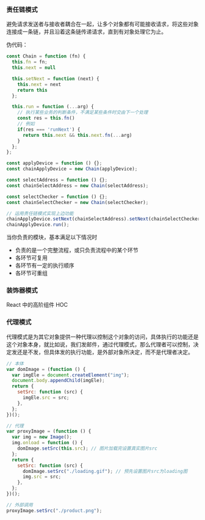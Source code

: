 ### 责任链模式

避免请求发送者与接收者耦合在一起，让多个对象都有可能接收请求，将这些对象连接成一条链，并且沿着这条链传递请求，直到有对象处理它为止。

伪代码：
```javascript
const Chain = function (fn) {
  this.fn = fn;
  this.next = null

  this.setNext = function (next) {
    this.next = next
    return this
  };

  this.run = function (...arg) {
    // 执行某些业务的判断条件，不满足某些条件时交由下一个处理
    const res = this.fn()
    // 例如
    if(res === 'runNext') {
      return this.next && this.next.fn(...arg)
    }
  };
};

const applyDevice = function () {};
const chainApplyDevice = new Chain(applyDevice);

const selectAddress = function () {};
const chainSelectAddress = new Chain(selectAddress);

const selectChecker = function () {};
const chainSelectChecker = new Chain(selectChecker);

// 运用责任链模式实现上边功能
chainApplyDevice.setNext(chainSelectAddress).setNext(chainSelectChecker);
chainApplyDevice.run();
```

当你负责的模块，基本满足以下情况时

- 负责的是一个完整流程，或只负责流程中的某个环节
- 各环节可复用
- 各环节有一定的执行顺序
- 各环节可重组

### 装饰器模式

React 中的高阶组件 HOC

### 代理模式

代理模式是为其它对象提供一种代理以控制这个对象的访问，具体执行的功能还是这个对象本身，就比如说，我们发邮件，通过代理模式，那么代理者可以控制，决定发还是不发，但具体发的执行功能，是外部对象所决定，而不是代理者决定。

```javascript
// 本体
var domImage = (function () {
  var imgEle = document.createElement("img");
  document.body.appendChild(imgEle);
  return {
    setSrc: function (src) {
      imgEle.src = src;
    },
  };
})();

// 代理
var proxyImage = (function () {
  var img = new Image();
  img.onload = function () {
    domImage.setSrc(this.src); // 图片加载完设置真实图片src
  };
  return {
    setSrc: function (src) {
      domImage.setSrc("./loading.gif"); // 预先设置图片src为loading图
      img.src = src;
    },
  };
})();

// 外部调用
proxyImage.setSrc("./product.png");
```

